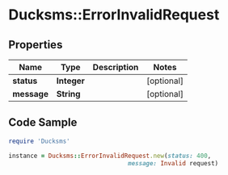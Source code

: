 # Ducksms::ErrorInvalidRequest

## Properties

Name | Type | Description | Notes
------------ | ------------- | ------------- | -------------
**status** | **Integer** |  | [optional] 
**message** | **String** |  | [optional] 

## Code Sample

```ruby
require 'Ducksms'

instance = Ducksms::ErrorInvalidRequest.new(status: 400,
                                 message: Invalid request)
```


